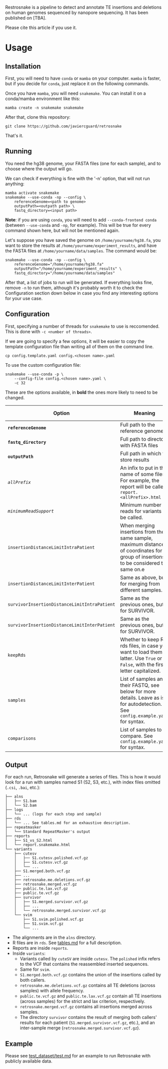 Restrosnake is a pipeline to detect and annotate TE insertions and deletions on human genomes sequenced by nanopore sequencing. It has been published on [TBA].

Please cite this article if you use it.

# Usage

## Installation

First, you will need to have `conda` or `mamba` on your computer. `mamba` is faster, but if you decide for `conda`, just replace it on the following commands.

Once you have `mamba`, you will need `snakemake`. You can install it on a conda/mamba environment like this:

```
mamba create -n snakemake snakemake
```

After that, clone this repository:

```
git clone https://github.com/javiercguard/retrosnake
```

That's it.

## Running

You need the hg38 genome, your FASTA files (one for each sample), and to choose where the output will go. 

We can check if everything is fine with the '-n' option, that will not run anything:

```
mamba activate snakemake
snakemake --use-conda -np --config \
    referenceGenome=<path to genome>
    outputPath=<outpath path> \
    fastq_directory=<input path>
```

__Note__: if you are using `conda`, you will need to add `--conda-frontend conda` (between `--use-conda` and `-np`, for example). This will be true for every command shown here, but will not be mentioned again.

Let's suppose you have saved the genome on `/home/yourname/hg38.fa`, you want to store the results at `/home/yourname/experiment_results`, and have the FASTA files at `/home/yourname/data/samples`. The command would be: 

```
snakemake --use-conda -np --config \
    referenceGenome="/home/yourname/hg38.fa"
    outputPath="/home/yourname/experiment_results" \
    fastq_directory="/home/yourname/data/samples"
```

After that, a list of jobs to run will be generated. If everything looks fine, remove `-n` to run them, although it's probably worth it to check the Configuration section down below in case you find any interesting options for your use case.

## Configuration

First, specifying a number of threads for `snakemake` to use is reccomended. This is done with `-c <number of threads>`.

If we are going to specify a few options, it will be easier to copy the template configuration file than writing all of them on the command line. 

```cp config.template.yaml config.<chosen name>.yaml```

To use the custom configuration file:

```
snakemake --use-conda -p \
    --config-file config.<chosen name>.yaml \
    -c 32
```

These are the options available, in __bold__ the ones more likely to need to be changed.

| Option | Meaning | Default value |
| --- | --- | --- |
| __`referenceGenome`__ | Full path to the reference genome | Example path |
| __`fastq_directory`__ | Full path to directory with FASTA files | Example path |
| __`outputPath`__ | Full path in which to store results | Example path |
| _`allPrefix`_ | An infix to put in the name of some files. For example, the report will be called `report.<allPrefix>.html` | retrosnake |
| _`minimumReadSupport`_ | Minimum number of reads for variants to be called. | 3 |
| `insertionDistanceLimitIntraPatient` | When merging insertions from the same sample, maximum distance of coordinates for a group of insertions to be considered the same on.e | 20 |
| `insertionDistanceLimitInterPatient` | Same as above, but for merging from different samples. | 20 |
| `survivorInsertionDistanceLimitIntraPatient` | Same as the previous ones, but for SURVIVOR. | 10 |
| `survivorInsertionDistanceLimitInterPatient` | Same as the previous ones, but for SURVIVOR. | 500 |
| `keepRds` | Whether to keep R rds files, in case you want to load them latter. Use `True` or `False`, with the first letter capitalized. | `True` |
| `samples` | List of samples and their FASTQ, see below for more details. Leave as is for autodetection. See `config.example.yaml` for syntax. | `{}` |
| `comparisons` | List of samples to compare.  See `config.example.yaml` for syntax. | `[]` |

## Output

For each run, Retrosnake will generate a series of files. This is how it would look for a run with samples named S1 (S2, S3, etc.), with index files omitted (`.csi`, `.bai`, etc.):
```
├── alns
│   ├── S1.bam
│   └── S2.bam
├── logs
│   └── ... (logs for each step and sample)
├── rds
│   └── ... See tables.md for an exhaustive description.
├── repeatmasker
│   └── Standard RepeatMasker's output
├── reports
│   ├── S1_vs_S2.html
│   └── report.snakemake.html
└── variants
    ├── cutesv
    │   ├── S1.cutesv.polished.vcf.gz
    │   ├── S1.cutesv.vcf.gz
    │   └── ...
    ├── S1.merged.both.vcf.gz
    ├── ...
    ├── retrosnake.me.deletions.vcf.gz
    ├── retrosnake.merged.vcf.gz
    ├── public.te.lax.vcf.gz
    ├── public.te.vcf.gz
    ├── survivor
    │   ├── S1.merged.survivor.vcf.gz
    │   ├── ...
    │   └── retrosnake.merged.survivor.vcf.gz
    └── svim
        ├── S1.svim.polished.vcf.gz
        ├── S1.svim.vcf.gz
        └── ...
```

- The alignments are in the `alns` directory.
- R files are in `rds`. See [tables.md](./tables.md) for a full description.
- Reports are inside `reports`.
- Inside `variants`:
    - Variants called by `cuteSV` are inside `cutesv`. The `polished` infix refers to the VCF that contains the reassembled inserted sequences.
    - Same for `svim`.
    - `S1.merged.both.vcf.gz` contains the union of the insertions called by both callers.
    - `retrosnake.me.deletions.vcf.gz` contains all TE deletions (across samples) with allele frequency.
    - `public.te.vcf.gz` and `public.te.lax.vcf.gz` contain all TE insertions (across samples) for the strict and lax criterion, respectively.
    - `retrosnake.merged.vcf.gz` contains all insertions merged across samples.
    - The directory `survivor` contains the result of merging both callers' results for each patient (`S1.merged.survivor.vcf.gz`, etc.), and an inter-sample merge (`retrosnake.merged.survivor.vcf.gz`).

## Example

Please see [test_dataset/test.md](./test_dataset/test.md) for an example to run Retrosnake with publicly available data.
